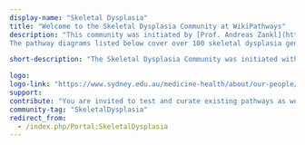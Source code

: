 ```yaml
---
display-name: "Skeletal Dysplasia"
title: "Welcome to the Skeletal Dysplasia Community at WikiPathways"
description: "This community was initiated by [Prof. Andreas Zankl](https://www.sydney.edu.au/medicine-health/about/our-people/academic-staff/andreas-zankl.html) at the University of Sydney. Our goal is to create Wikipathways diagrams for all known skeletal dysplasia genes. Skeletal dysplasias are rare genetic disorders affecting the development and normal function of the skeleton. They are typically caused by genetic variants in a single gene, causing abnormal function of that particular gene. As such, skeletal dysplasias allow us to study the effect of abnormal function of a particular gene on skeletal development. Skeletal dysplasias occur as spontanous mutations in humans, but also in cats, dogs, mice and other animals. In addition, mouse models that carry mutations found in human patients have been created to study the functional consequences of these mutations in more detail. There are 461 different skeletal dysplasias and pathogenic variants in 437 different genes have been identified in 425 of these 461 disorders ([PMID:31633310](https://pubmed.ncbi.nlm.nih.gov/31633310/)). We thus know the genetic basis for over 90% of all skeletal dysplasias. However, we are only beginning to understand what these genes do, how they interact and how mutations in these genes lead to the extreme skeletal phenotypes that we observe in patients with skeletal dysplasias. By curating the world's knowledge about these genes and the disorders they cause, we hope to arrive at a systems level understanding of skeletal biology, seen through the lens of skeletal dysplasias.
The pathway diagrams listed below cover over 100 skeletal dysplasia genes, about 25% of the total number of known skeletal dysplasia genes. Please help us cover the rest!"

short-description: "The Skeletal Dysplasia Community was initiated with the goal to create Wikipathways diagrams for all known skeletal dysplasia genes."

logo: 
logo-link: "https://www.sydney.edu.au/medicine-health/about/our-people/academic-staff/andreas-zankl.html"
support:
contribute: "You are invited to test and curate existing pathways as well as to create new ones. All suggestions and contributions are welcome. Contact Prof. Andreas Zankl (andreas.zankl[AT]sydney.edu.au) if you interested in adding pathways to the Skeletal Dysplasia Portal."
community-tag: "SkeletalDysplasia"
redirect_from:
  - /index.php/Portal:SkeletalDysplasia
---
```

